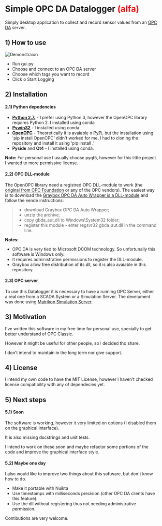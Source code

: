 # Simple OPC DA Datalogger <span style="color:red">(alfa)</span>
Simply desktop application to collect and record sensor values from an [OPC DA](https://en.wikipedia.org/wiki/OPC_Data_Access) server.

## 1) How to use
![Demonstraion](https://github.com/brunomsantiago/py_opcda_datalogger/raw/master/docs/py_opcda_datalogger_demo.gif "Simple OPC DA Datalogger demonstration")
- Run gui.py
- Choose and connect to an OPC DA server
- Choose which tags you want to record
- Click o Start Logging

## 2) Installation
#### 2.1) Python depedencies
- **[Python 2.7.](https://github.com/python/cpython/tree/2.7)** - I prefer using Python 3, however the OpenOPC library requires Python 2. I installed using conda
- **[Pywin32](https://github.com/mhammond/pywin32)** - I installed using conda
- **[OpenOPC](http://openopc.sourceforge.net/)** - Theoretically it is avaiable o [PyPi](https://pypi.org/project/OpenOPC/), but the installation using 'pip install OpenOPC' didn't worked for me. I had to cloning the repository and install it using 'pip install .'
- **Pyside** and **Qt4** - I installed using conda.

**Note:** For personal use I usually choose pyqt5, however for this little project I wanted to more permissive license.

#### 2.2) OPC DLL-module
The OpenOPC library need a registred OPC DLL-module to work (the [original from OPC Foundation](https://opcfoundation.org/developer-tools/samples-and-tools-classic) or any of the OPC vendors).
The easiest way is to download the [Graybox OPC DA Auto Wrapper is a DLL-module](http://gray-box.net/daawrapper.php) and follow the vende instructions:
> - download Graybox OPC DA Auto Wrapper;
> - unzip the archive;
> - copy gbda_aut.dll to Windows\System32 folder;
> - register this module - enter regsvr32 gbda_aut.dll in the command line.

**Notes**:
- OPC DA is very tied to Microsoft DCOM technology. So unfortunally this software is Windows only.
- It requires administrative permissions to register the DLL-module.
- Graybox allow free distribution of its dll, so it is also avaiable in this repository.

#### 2.3) OPC server
To use this Datalogger it is necessary to have a running OPC Server, either a real one from a SCADA System or a Simulation Server.
The develpment was done using [Matrikon Simulation Server](https://www.matrikonopc.com/products/opc-drivers/opc-simulation-server.aspx).

## 3) Motivation
I've written this software in my free time for personal use, specially to get better understand of OPC Classic.

However it might be useful for other people, so I decided tho share.

I don't intend to maintain in the long term nor give support.

## 4) License
I intend my own code to have the MIT License, however I haven't checked license compatibility with any of dependecies yet.

## 5) Next steps
#### 5.1) Soon
The software is working, however it very limited on options (I disabled them on the graphical interface).

It is also missing docstrings and unit tests.

I intend to work on these soon and maybe refactor some portions of the code and improve the graphical interface style.

#### 5.2) Maybe one day

I also would like to improve two things about this software, but don't know how to do.
- Make it portable with Nuikta
- Use timestamps with milliseconds precision (other OPC DA clients have this feature).
- Use the dll without registering thus not needing administrative permission.

Contibutions are very welcome.

